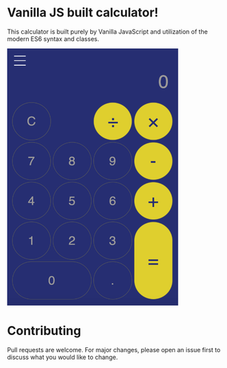# Vanilla JS built calculator!

This calculator is built purely by Vanilla JavaScript and utilization of the modern ES6 syntax and classes.

<img src="https://github.com/Ybrayym-Abamov/calculator/blob/master/dist/resources/calculator.png" width="400" height="600"/>

# Contributing

Pull requests are welcome. For major changes, please open an issue first to discuss what you would like to change.
